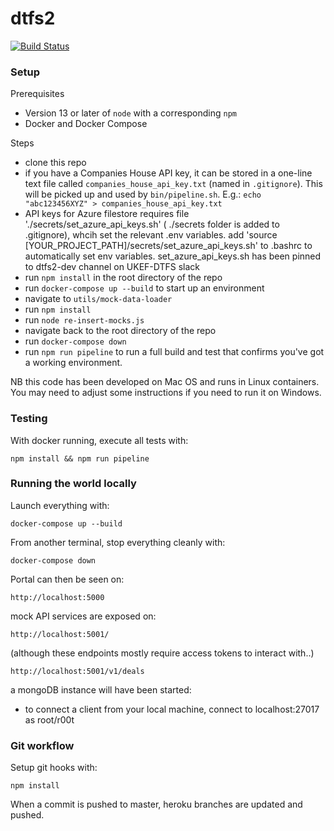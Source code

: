 # dtfs2

[![Build Status](https://dev.azure.com/sysdevukef/DTFS/_apis/build/status/notbinary.dtfs2?branchName=master)](https://dev.azure.com/sysdevukef/DTFS/_build/latest?definitionId=45&branchName=master)

### Setup

Prerequisites

 * Version 13 or later of `node` with a corresponding `npm`
 * Docker and Docker Compose

Steps

 * clone this repo
 * if you have a Companies House API key, it can be stored in a one-line text file called `companies_house_api_key.txt` (named in `.gitignore`). This will be picked up and used by `bin/pipeline.sh`. E.g.: `echo "abc123456XYZ" > companies_house_api_key.txt`
 * API keys for Azure filestore requires file './secrets/set_azure_api_keys.sh' ( ./secrets folder is added to .gitignore), whcih set the relevant .env variables. add 'source [YOUR_PROJECT_PATH]/secrets/set_azure_api_keys.sh' to .bashrc to automatically set env variables. set_azure_api_keys.sh has been pinned to dtfs2-dev channel on UKEF-DTFS slack
 * run `npm install` in the root directory of the repo
 * run `docker-compose up --build` to start up an environment
 * navigate to `utils/mock-data-loader`
 * run `npm install`
 * run `node re-insert-mocks.js`
 * navigate back to the root directory of the repo
 * run `docker-compose down`
 * run `npm run pipeline` to run a full build and test that confirms you've got a working environment.

NB this code has been developed on Mac OS and runs in Linux containers. You may need to adjust some instructions if you need to run it on Windows.

### Testing

With docker running, execute all tests with:
```
npm install && npm run pipeline
```

### Running the world locally

Launch everything with:
```
docker-compose up --build
```

From another terminal, stop everything cleanly with:
```
docker-compose down
```

Portal can then be seen on:
```
http://localhost:5000
```

mock API services are exposed on:
```
http://localhost:5001/
```
(although these endpoints mostly require access tokens to interact with..)
```
http://localhost:5001/v1/deals
```

a mongoDB instance will have been started:
* to connect a client from your local machine, connect to localhost:27017 as root/r00t


### Git workflow

Setup git hooks with:
```
npm install
```

When a commit is pushed to master, heroku branches are updated and pushed.
